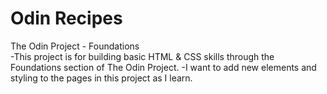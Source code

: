 # Odin Recipes
The Odin Project - Foundations
<br>
-This project is for building basic HTML & CSS skills through the Foundations section of The Odin Project.
-I want to add new elements and styling to the pages in this project as I learn. 


